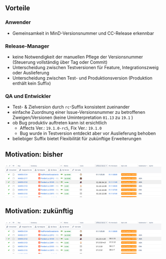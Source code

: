<!--s-->
## Vorteile

<!--v-->
### Anwender
* Gemeinsamkeit in MinD-Versionsnummer und CC-Release erkennbar

<!--v-->
### Release-Manager
* keine Notwendigkeit der manuellen Pflege der Versionsnummer (Steuerung vollständig über Tag oder Commit)
* Unterscheidung zwischen Testversionen für Feature, Integrationszweig oder Auslieferung
* Unterscheidung zwischen Test- und Produktionsversion (Produktion enthält kein Suffix)

<!--v-->
### QA und Entwickler

* Test- & Zielversion durch `rc`-Suffix konsistent zueinander
* einfache Zuordnung einer Issue-Versionsnummer zu betroffenen Zweigen/Versionen (keine Uminterpretation `01.13` zu `19.1` )
* ob Bug produktiv auftreten kann ist ersichtlich
  * Affects Ver.: `19.1.0-rc5`, Fix Ver.: `19.1.0`
  * Bug wurde in Testversion entdeckt aber vor Auslieferung behoben
* beliebiger Suffix bietet Flexibilität für zukünftige Erweiterungen

<!--v-->
## Motivation: bisher
![](img/vorher.png)

<!--v-->
## Motivation: zukünftig
![](img/nachher.png)
